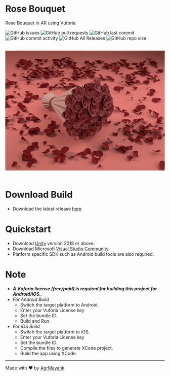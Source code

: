 # Rose Bouquet

Rose Bouquet in AR using Vuforia

![GitHub issues](https://img.shields.io/github/issues/AgrMayank/Rose-Bouquet?label=Issues&style=flat-square)
![GitHub pull requests](https://img.shields.io/github/issues-pr/AgrMayank/Rose-Bouquet?label=Pull%20Requests&style=flat-square)
![GitHub last commit](https://img.shields.io/github/last-commit/AgrMayank/Rose-Bouquet?label=Last%20Commit&style=flat-square)
![GitHub commit activity](https://img.shields.io/github/commit-activity/m/AgrMayank/Rose-Bouquet?label=Commit%20Activity&style=flat-square)
![GitHub All Releases](https://img.shields.io/github/downloads/AgrMayank/Rose-Bouquet/total?label=Downloads&style=flat-square)
![GitHub repo size](https://img.shields.io/github/repo-size/AgrMayank/Rose-Bouquet?label=Repo%20Size&style=flat-square)

<p align="center">
  <br>
  <img src="RoseBouquet.jpg" alt="Rose Bouquet">
  <br>
  <br>
</p>

# Download Build

- Download the latest release
  [here](https://github.com/AgrMayank/Rose-Bouquet/releases)

# Quickstart

- Download [Unity](https://unity3d.com/get-unity/download/archive) version 2018
  or above.
- Download Microsoft
  [Visual Studio Community](https://visualstudio.microsoft.com/).
- Platform specific SDK such as Android build tools are also required.

# Note

- _**A *Vuforia license* (free/paid) is required for building this project for
  Android/iOS.**_.
- _For Android Build_
  - Switch the target platform to Android.
  - Enter your Vuforia License key
  - Set the bundle ID.
  - Build and Run.
- _For iOS Build_
  - Switch the target platform to iOS.
  - Enter your Vuforia License key
  - Set the bundle ID.
  - Compile the files to generate XCode project.
  - Build the app using XCode.

<hr>

Made with ❤ by [AgrMayank](https://AgrMayank.GitHub.io)
